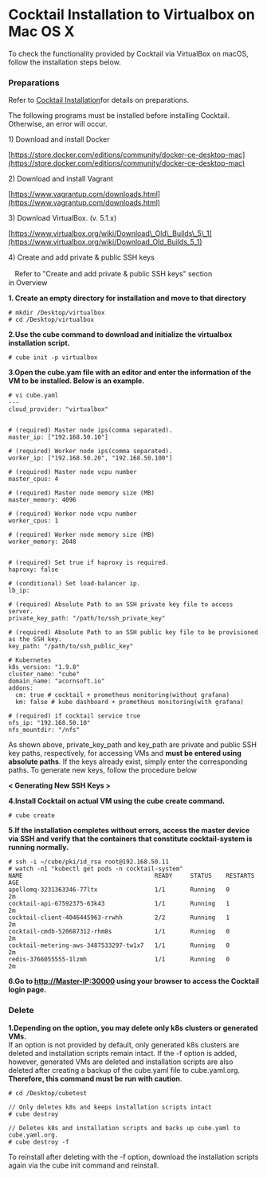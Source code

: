 # Cocktail Installation to Virtualbox on Mac OS X

To check the functionality provided by Cocktail via VirtualBox on macOS, follow the installation steps below.

### **Preparations**

Refer to [Cocktail Installation](/cocktail-c124-ce58-mac-c5d0-c11c-virtualbox-d65c-c6a9.md)for details on preparations.

The following programs must be installed before installing Cocktail. Otherwise, an error will occur.

1\) Download and install Docker

[https://store.docker.com/editions/community/docker-ce-desktop-mac](https://store.docker.com/editions/community/docker-ce-desktop-mac)

2\) Download and install Vagrant

[https://www.vagrantup.com/downloads.html](https://www.vagrantup.com/downloads.html)

3\) Download VirtualBox. \(v. 5.1.x\)

[https://www.virtualbox.org/wiki/Download\_Old\_Builds\_5\_1](https://www.virtualbox.org/wiki/Download_Old_Builds_5_1)

4\) Create and add private & public SSH keys

ㅤRefer to "Create and add private & public SSH keys" section  
 in Overview

**1. Create an empty directory for installation and move to that directory**

```
# mkdir /Desktop/virtualbox
# cd /Desktop/virtualbox
```

**2.Use the cube command to download and initialize the virtualbox installation script.**

```
# cube init -p virtualbox
```

**3.Open the cube.yam file with an editor and enter the information of the VM to be installed. Below is an example.**

```
# vi cube.yaml
---
cloud_provider: "virtualbox"


# (required) Master node ips(comma separated).
master_ip: ["192.168.50.10"]

# (required) Worker node ips(comma separated).
worker_ip: ["192.168.50.20", "192.168.50.100"]

# (required) Master node vcpu number
master_cpus: 4

# (required) Master node memory size (MB)
master_memory: 4096

# (required) Worker node vcpu number
worker_cpus: 1

# (required) Worker node memory size (MB)
worker_memory: 2048


# (required) Set true if haproxy is required.
haproxy: false

# (conditional) Set load-balancer ip.
lb_ip:

# (required) Absolute Path to an SSH private key file to access server.
private_key_path: "/path/to/ssh_private_key"

# (required) Absolute Path to an SSH public key file to be provisioned as the SSH key.
key_path: "/path/to/ssh_public_key"

# Kubernetes
k8s_version: "1.9.8"
cluster_name: "cube"
domain_name: "acornsoft.io"
addons:
  cm: true # cocktail + prometheus monitoring(without grafana)
  km: false # kube dashboard + prometheus monitoring(with grafana)

# (required) if cocktail service true
nfs_ip: "192.168.50.10"
nfs_mountdir: "/nfs"
```

As shown above, private\_key\_path and key\_path are private and public SSH key paths, respectively, for accessing VMs and **must be entered using absolute paths**. If the keys already exist, simply enter the corresponding paths. To generate new keys, follow the procedure below

**&lt; Generating New SSH Keys  &gt;**

**4.Install Cocktail on actual VM using the cube create command.**

```
# cube create
```

**5.If the installation completes without errors, access the master device via SSH and verify that the containers that constitute cocktail-system is running normally.**

```
# ssh -i ~/cube/pki/id_rsa root@192.168.50.11
# watch -n1 "kubectl get pods -n cocktail-system"
NAME                                     READY     STATUS    RESTARTS   AGE
apollomq-3231363346-77ltx                1/1       Running   0          2m
cocktail-api-67592375-63k43              1/1       Running   1          2m
cocktail-client-4046445963-rrwhh         2/2       Running   1          2m
cocktail-cmdb-520687312-rhm8s            1/1       Running   0          2m
cocktail-metering-aws-3487533297-tw1x7   1/1       Running   0          2m
redis-3766055555-1lzmh                   1/1       Running   0          2m
```

**6.Go to **[http://Master-IP:30000](http://Master-IP:30000)** using your browser to access the Cocktail login page.**

### **Delete**

**1.Depending on the option, you may delete only k8s clusters or generated VMs.**  
If an option is not provided by default, only generated k8s clusters are deleted and installation scripts remain intact. If the -f option is added, however, generated VMs are deleted and installation scripts are also deleted after creating a backup of the cube.yaml file to cube.yaml.org.  
**Therefore, this command must be run with caution**.

```
# cd /Desktop/cubetest

// Only deletes k8s and keeps installation scripts intact 
# cube destroy

// Deletes k8s and installation scripts and backs up cube.yaml to cube.yaml.org. 
# cube destroy -f
```

To reinstall after deleting with the -f option, download the installation scripts again via the cube init command and reinstall.

